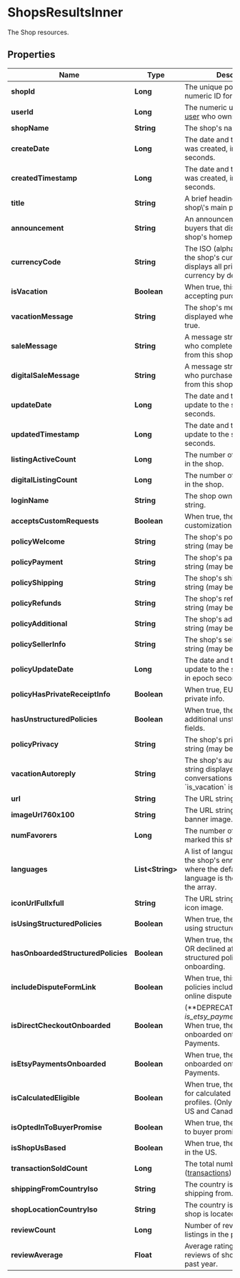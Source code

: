 

# ShopsResultsInner

The Shop resources.

## Properties

| Name | Type | Description | Notes |
|------------ | ------------- | ------------- | -------------|
|**shopId** | **Long** | The unique positive non-zero numeric ID for an Etsy Shop. |  [optional] |
|**userId** | **Long** | The numeric user ID of the [user](/documentation/reference#tag/User) who owns this shop. |  [optional] |
|**shopName** | **String** | The shop&#39;s name string. |  [optional] |
|**createDate** | **Long** | The date and time this shop was created, in epoch seconds. |  [optional] |
|**createdTimestamp** | **Long** | The date and time this shop was created, in epoch seconds. |  [optional] |
|**title** | **String** | A brief heading string for the shop\\&#39;s main page. |  [optional] |
|**announcement** | **String** | An announcement string to buyers that displays on the shop&#39;s homepage. |  [optional] |
|**currencyCode** | **String** | The ISO (alphabetic) code for the shop&#39;s currency. The shop displays all prices in this currency by default. |  [optional] |
|**isVacation** | **Boolean** | When true, this shop is not accepting purchases. |  [optional] |
|**vacationMessage** | **String** | The shop&#39;s message string displayed when &#x60;is_vacation&#x60; is true. |  [optional] |
|**saleMessage** | **String** | A message string sent to users who complete a purchase from this shop. |  [optional] |
|**digitalSaleMessage** | **String** | A message string sent to users who purchase a digital item from this shop. |  [optional] |
|**updateDate** | **Long** | The date and time of the last update to the shop, in epoch seconds. |  [optional] |
|**updatedTimestamp** | **Long** | The date and time of the last update to the shop, in epoch seconds. |  [optional] |
|**listingActiveCount** | **Long** | The number of active listings in the shop. |  [optional] |
|**digitalListingCount** | **Long** | The number of digital listings in the shop. |  [optional] |
|**loginName** | **String** | The shop owner\\&#39;s login name string. |  [optional] |
|**acceptsCustomRequests** | **Boolean** | When true, the shop accepts customization requests. |  [optional] |
|**policyWelcome** | **String** | The shop&#39;s policy welcome string (may be blank). |  [optional] |
|**policyPayment** | **String** | The shop&#39;s payment policy string (may be blank). |  [optional] |
|**policyShipping** | **String** | The shop&#39;s shipping policy string (may be blank). |  [optional] |
|**policyRefunds** | **String** | The shop&#39;s refund policy string (may be blank). |  [optional] |
|**policyAdditional** | **String** | The shop&#39;s additional policies string (may be blank). |  [optional] |
|**policySellerInfo** | **String** | The shop&#39;s seller information string (may be blank). |  [optional] |
|**policyUpdateDate** | **Long** | The date and time of the last update to the shop&#39;s policies, in epoch seconds. |  [optional] |
|**policyHasPrivateReceiptInfo** | **Boolean** | When true, EU receipts display private info. |  [optional] |
|**hasUnstructuredPolicies** | **Boolean** | When true, the shop displays additional unstructured policy fields. |  [optional] |
|**policyPrivacy** | **String** | The shop&#39;s privacy policy string (may be blank). |  [optional] |
|**vacationAutoreply** | **String** | The shop&#39;s automatic reply string displayed in new conversations when &#x60;is_vacation&#x60; is true. |  [optional] |
|**url** | **String** | The URL string for this shop. |  [optional] |
|**imageUrl760x100** | **String** | The URL string for this shop&#39;s banner image. |  [optional] |
|**numFavorers** | **Long** | The number of users who marked this shop a favorite. |  [optional] |
|**languages** | **List&lt;String&gt;** | A list of language strings for the shop&#39;s enrolled languages where the default shop language is the first element in the array. |  [optional] |
|**iconUrlFullxfull** | **String** | The URL string for this shop&#39;s icon image. |  [optional] |
|**isUsingStructuredPolicies** | **Boolean** | When true, the shop accepted using structured policies. |  [optional] |
|**hasOnboardedStructuredPolicies** | **Boolean** | When true, the shop accepted OR declined after viewing structured policies onboarding. |  [optional] |
|**includeDisputeFormLink** | **Boolean** | When true, this shop\\&#39;s policies include a link to an EU online dispute form. |  [optional] |
|**isDirectCheckoutOnboarded** | **Boolean** | (**DEPRECATED: Replaced by _is_etsy_payments_onboarded_.) When true, the shop has onboarded onto Etsy Payments. |  [optional] |
|**isEtsyPaymentsOnboarded** | **Boolean** | When true, the shop has onboarded onto Etsy Payments. |  [optional] |
|**isCalculatedEligible** | **Boolean** | When true, the shop is eligible for calculated shipping profiles. (Only available in the US and Canada) |  [optional] |
|**isOptedInToBuyerPromise** | **Boolean** | When true, the shop opted in to buyer promise. |  [optional] |
|**isShopUsBased** | **Boolean** | When true, the shop is based in the US. |  [optional] |
|**transactionSoldCount** | **Long** | The total number of sales ([transactions](/documentation/reference#tag/Shop-Receipt-Transactions)) for this shop. |  [optional] |
|**shippingFromCountryIso** | **String** | The country iso the shop is shipping from. |  [optional] |
|**shopLocationCountryIso** | **String** | The country iso where the shop is located. |  [optional] |
|**reviewCount** | **Long** | Number of reviews of shop listings in the past year. |  [optional] |
|**reviewAverage** | **Float** | Average rating based on reviews of shop listings in the past year. |  [optional] |



